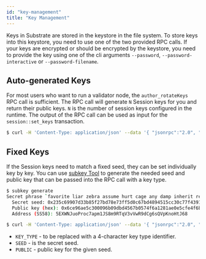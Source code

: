 ```yaml
---
id: "key-management"
title: "Key Management"
---
```


Keys in Substrate are stored in the keystore in the file system. To store keys into this keystore,
you need to use one of the two provided RPC calls. If your keys are encrypted or should be encrypted
by the keystore, you need to provide the key using one of the cli arguments `--password`, `--password-interactive` or `--password-filename`.

## Auto-generated Keys

For most users who want to run a validator node, the `author_rotateKeys` RPC call is sufficient.
The RPC call will generate `N` Session keys for you and return their public keys. `N` is the number
of session keys configured in the runtime. The output of the RPC call can be used as input for the
 `session::set_keys` transaction.

```bash
$ curl -H 'Content-Type: application/json' --data '{ "jsonrpc":"2.0", "method":"author_rotateKeys", "id":1 }' localhost:9933
```

## Fixed Keys

If the Session keys need to match a fixed seed, they can be set individually key by key. You can use
[subkey Tool](development/tools/subkey.md#generating-keys) to generate the needed seed and public key
that can be passed into the RPC call with a key type.

```bash
$ subkey generate
Secret phrase `favorite liar zebra assume hurt cage any damp inherit rescue delay panic` is account:
  Secret seed: 0x235c69907d33b85f27bd78e73ff5d0c67bd4894515cc30c77f4391859bc1a3f2
  Public key (hex): 0x6ce96ae5c300096b09dbd4567b0574f6a1281ae0e5cfe4f6b0233d1821f6206b
  Address (SS58): 5EXWNJuoProc7apm1JS8m9RTqV3vVwR9dCg6sQVpKnoHtJ68

$ curl -H 'Content-Type: application/json' --data '{ "jsonrpc":"2.0", "method":"author_insertKey", "params":["KEY_TYPE", "SEED", "PUBLIC"],"id":1 }' localhost:9933
```

- `KEY_TYPE` - to be replaced with a 4-character key type identifier.
- `SEED` - is the secret seed.
- `PUBLIC` - public key for the given seed.
